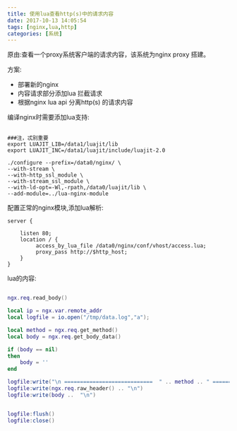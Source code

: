 ```yaml
---
title: 使用lua查看http(s)中的请求内容
date: 2017-10-13 14:05:54
tags: [nginx,lua,http]
categories: [系统]
---
```


原由:查看一个proxy系统客户端的请求内容，该系统为nginx proxy 搭建。

方案:
* 部署新的nginx 
* 内容请求部分添加lua 拦截请求
* 根据nginx lua api 分离http(s) 的请求内容

编译nginx时需要添加lua支持:

```shell

###注，忒别重要
export LUAJIT_LIB=/data1/luajit/lib
export LUAJIT_INC=/data1/luajit/include/luajit-2.0

./configure --prefix=/data0/nginx/ \
--with-stream \
--with-http_ssl_module \
--with-stream_ssl_module \
--with-ld-opt=-Wl,-rpath,/data0/luajit/lib \
--add-module=../lua-nginx-module
```

配置正常的nginx模块,添加lua解析:
```shell
server {

	listen 80;
	location / {
		 access_by_lua_file /data0/nginx/conf/vhost/access.lua;
		 proxy_pass http://$http_host;	
	}
}

```

lua的内容:
```lua

ngx.req.read_body()

local ip = ngx.var.remote_addr
local logfile = io.open("/tmp/data.log","a");

local method = ngx.req.get_method()
local body = ngx.req.get_body_data()

if (body == nil)
then
    body = ''
end

logfile:write("\n ============================  " .. method .. " ========================== " .. "\n")
logfile:write(ngx.req.raw_header() .. "\n")
logfile:write(body ..  "\n")


logfile:flush()
logfile:close()

```

